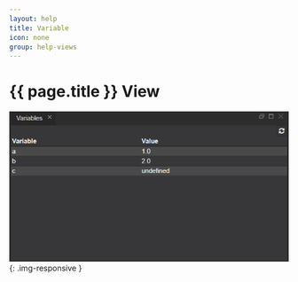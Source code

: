 ```yaml
---
layout: help
title: Variable
icon: none
group: help-views
---
```


{{ page.title }} View
===



![Variable view](images/ide_view_variable.png){: .img-responsive }


